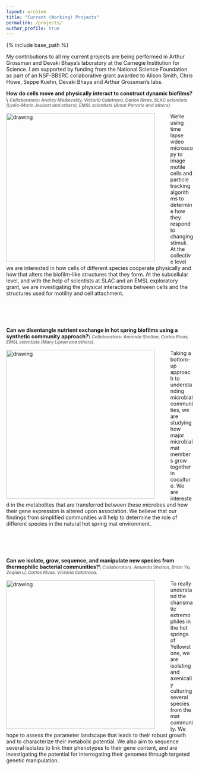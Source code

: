 ```yaml
---
layout: archive
title: "Current (Working) Projects"
permalink: /projects/
author_profile: true
---
```


{% include base_path %}

My contributions to all my current projects are being performed in Arthur Grossman and Devaki Bhaya’s laboratory at the Carnegie Institution for Science. I am supported by funding from the National Science Foundation as part of an NSF-BBSRC collaborative grant awarded to Alison Smith, Chris Howe, Seppe Kuehn, Devaki Bhaya and Arthur Grossman’s labs.

__How do cells move and physically interact to construct dynamic biofilms?__\\
__<span style="color:grey;font-style:italic;font-size:smaller;">   Collaborators: Andrey Malkovskiy, Victoria Calatrava, Carlos Rivas, SLAC scientists (Lydia-Marie Joubert and others), EMSL scientists (Amar Parvate and others). </span>__

<img src="{{ site.baseurl }}/images/Cooperative_motility_2.png" alt="drawing" width="400" style="float: left; margin-right: 3em;"/>
We’re using time lapse video microscopy to image motile cells and particle tracking algorithms to determine how they respond to changing stimuli. At the collective level we are interested in how cells of different species cooperate physically and how that alters the biofilm-like structures that they form. At the subcellular level, and with the help of scientists at SLAC and an EMSL exploratory grant, we are investigating the physical interactions between cells and the structures used for motility and cell attachment.
<br>
<br>
<br>
<br>
<br>


__Can we disentangle nutrient exchange in hot spring biofilms using a synthetic community approach?__\\
__<span style="color:grey;font-style:italic;font-size:smaller;">   Collaborators: Amanda Shelton, Carlos Rivas, EMSL scientists (Mary Lipton and others). </span>__

<img src="{{ site.baseurl }}/images/Synthetic_cultures_2.png" alt="drawing" width="400" style="float: left; margin-right: 3em;"/>
Taking a bottom-up approach to understanding microbial communities, we are studying how major microbial mat members grow together in coculture. We are interested in the metabolites that are transferred between these microbes and how their gene expression is altered upon association. We believe that our findings from simplified communities will help to determine the role of different species in the natural hot spring mat environment.   
<br>
<br>
<br>
<br>
<br>


__Can we isolate, grow, sequence, and manipulate new species from thermophilic bacterial communities?__\\
__<span style="color:grey;font-style:italic;font-size:smaller;">   Collaborators: Amanda Shelton, Brian Yu, Zeqian Li, Carlos Rivas, Victoria Calatrava. </span>__

<img src="{{ site.baseurl }}/images/Thermophile_isolates.png" alt="drawing" width="400" style="float: left; margin-right: 3em;"/>
To really understand the charismatic extremophiles in the hot springs of Yellowstone, we are isolating and axenically culturing several species from the mat community. We hope to assess the parameter landscape that leads to their robust growth and to characterize their metabolic potential. We also aim to sequence several isolates to link their phenotypes to their gene content, and are investigating the potential for interrogating their genomes through targeted genetic manipulation.  
